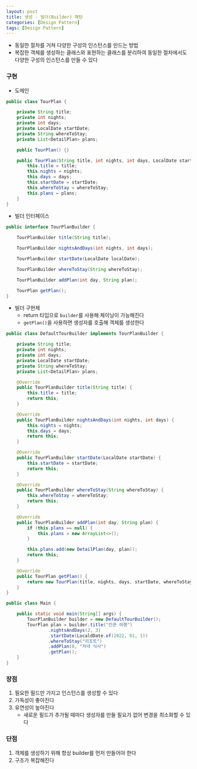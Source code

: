 ```yaml
---
layout: post
title: 생성 - 빌더(Builder) 패턴
categories: [Design Pattern]
tags: [Design Pattern]
---
```

- 동일한 절차를 거쳐 다양한 구성의 인스턴스를 만드는 방법
- 복잡한 객체를 생성하는 클래스와 표현하는 클래스를 분리하여 동일한 절차에서도 다양한 구성의 인스턴스를 만들 수 있다 

### 구현

- 도메인

```java
public class TourPlan {

    private String title;
    private int nights;
    private int days;
    private LocalDate startDate;
    private String whereToStay;
    private List<DetailPlan> plans;

    public TourPlan() {}

    public TourPlan(String title, int nights, int days, LocalDate startDate, String whereToStay, List<DetailPlan> plans) {
        this.title = title;
        this.nights = nights;
        this.days = days;
        this.startDate = startDate;
        this.whereToStay = whereToStay;
        this.plans = plans;
    }
}
```

- 빌더 인터페이스

```java
public interface TourPlanBuilder {

    TourPlanBuilder title(String title);

    TourPlanBuilder nightsAndDays(int nights, int days);

    TourPlanBuilder startDate(LocalDate localDate);

    TourPlanBuilder whereToStay(String whereToStay);

    TourPlanBuilder addPlan(int day, String plan);

    TourPlan getPlan();
}
```

- 빌더 구현체
  - return 타입으로 `builder`를 사용해 체이닝이 가능해진다
  - `getPlan()`을 사용하면 생성자를 호출해 객체를 생성한다

```java
public class DefaultTourBuilder implements TourPlanBuilder {

    private String title;
    private int nights;
    private int days;
    private LocalDate startDate;
    private String whereToStay;
    private List<DetailPlan> plans;

    @Override
    public TourPlanBuilder title(String title) {
        this.title = title;
        return this;
    }

    @Override
    public TourPlanBuilder nightsAndDays(int nights, int days) {
        this.nights = nights;
        this.days = days;
        return this;
    }

    @Override
    public TourPlanBuilder startDate(LocalDate startDate) {
        this.startDate = startDate;
        return this;
    }

    @Override
    public TourPlanBuilder whereToStay(String whereToStay) {
        this.whereToStay = whereToStay;
        return this;
    }

    @Override
    public TourPlanBuilder addPlan(int day, String plan) {
        if (this.plans == null) {
            this.plans = new ArrayList<>();
        }

        this.plans.add(new DetailPlan(day, plan));
        return this;
    }

    @Override
    public TourPlan getPlan() {
        return new TourPlan(title, nights, days, startDate, whereToStay, plans);
    }
}
```

```java
public class Main {

    public static void main(String[] args) {
        TourPlanBuilder builder = new DefaultTourBuilder();
        TourPlan plan = builder.title("칸쿤 여행")
                .nightsAndDays(2, 3)
                .startDate(LocaldDate.of(2022, 01, 1))
                .whereToStay("리조트")
                .addPlan(0, "저녁 식사")
                .getPlan();
    }
}
```

### 장점
1. 필요한 필드만 가지고 인스턴스를 생성할 수 있다
2. 가독성이 좋아진다
3. 유연성이 높아진다
   - 새로운 필드가 추가될 때마다 생성자를 만들 필요가 없어 변경을 최소화할 수 있다

### 단점
1. 객체를 생성하기 위해 항상 builder를 먼저 만들어야 한다
2. 구조가 복잡해진다